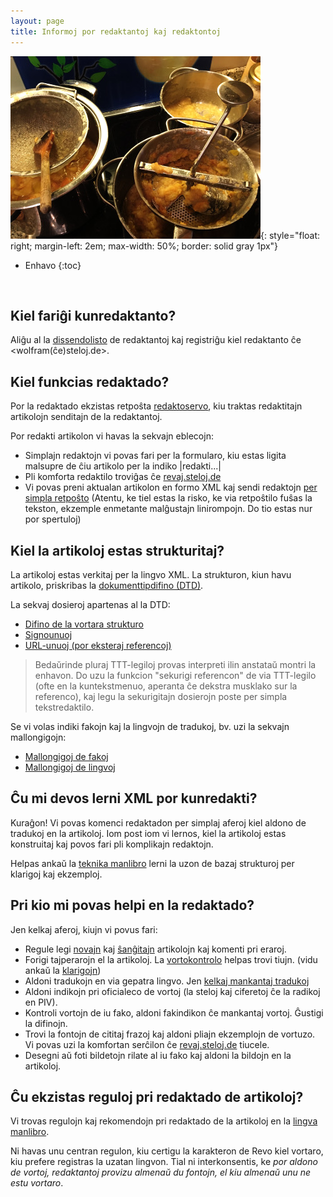 ```yaml
---
layout: page
title: Informoj por redaktantoj kaj redaktontoj
---
```


![potoj](../assets/img/potoj.jpg){: style="float: right; margin-left: 2em; max-width: 50%; border: solid gray 1px"}

* Enhavo
{:toc}

<br clear="all"/>

## Kiel fariĝi kunredaktanto?

Aliĝu al la [dissendolisto](revolist) de redaktantoj
kaj registriĝu kiel redaktanto ĉe &lt;wolfram(ĉe)steloj.de&gt;.


## Kiel funkcias redaktado?

Por la redaktado ekzistas retpoŝta 
[redaktoservo](revoserv.html), kiu
traktas redaktitajn artikolojn senditajn de la
redaktantoj.


Por redakti artikolon vi havas la sekvajn eblecojn:

- Simplajn redaktojn vi povas fari per la formularo, kiu estas
  ligita malsupre de ĉiu artikolo per la indiko |redakti...|
- Pli komforta redaktilo troviĝas ĉe <a href="https://revaj.steloj.de/">revaj.steloj.de</a>
- Vi povas preni aktualan artikolon en formo XML kaj sendi redaktojn [per simpla retpoŝto](revoserv)
  (Atentu, ke tiel estas la risko, ke via retpoŝtilo fuŝas la tekston, ekzemple enmetante malĝustajn linirompojn.
  Do tio estas nur por spertuloj)

## Kiel la artikoloj estas strukturitaj?

 La artikoloj estas verkitaj per la lingvo XML.
 La strukturon, kiun havu artikolo, priskribas
 la <a href="http://retavortaro.de/revo/dok/dtd.html">dokumenttipdifino (DTD)</a>.

La sekvaj dosieroj apartenas al la DTD:

- <a href="http://retavortaro.de/revo/dtd/vokoxml.dtd">Difino de la vortara strukturo</a>
- <a href="http://retavortaro.de/revo/dtd/vokosgn.dtd">Signounuoj</a>
- <a href="http://retavortaro.de/revo/dtd/vokourl.dtd">URL-unuoj (por eksteraj referencoj)</a>


<blockquote>
Bedaŭrinde pluraj TTT-legiloj provas interpreti ilin
anstataŭ montri la enhavon. Do uzu la funkcion
"sekurigi referencon" de via TTT-legilo (ofte en la kuntekstmenuo,
aperanta ĉe dekstra musklako sur la referenco), kaj
legu la sekurigitajn dosierojn poste per simpla tekstredaktilo.
</blockquote>

Se vi volas indiki fakojn kaj la lingvojn de tradukoj, bv.
uzi la sekvajn mallongigojn:


- <a href="http://retavortaro.de/revo/dok/fakoj.html">Mallongigoj de fakoj</a>
- <a href="http://retavortaro.de/revo/dok/lingvoj.html">Mallongigoj de lingvoj</a>


## Ĉu mi devos lerni XML por kunredakti?

Kuraĝon! Vi povas komenci redaktadon per simplaj
aferoj kiel aldono de tradukoj en la artikoloj. Iom
post iom vi lernos, kiel la artikoloj estas konstruitaj
kaj povos fari pli komplikajn redaktojn.

Helpas ankaŭ la [teknika manlibro](manlibro)
lerni la uzon de bazaj strukturoj per klarigoj kaj
ekzemploj.

## Pri kio mi povas helpi en la redaktado?

Jen kelkaj aferoj, kiujn vi povus fari:

- Regule legi <a href="http://www.reta-vortaro.de/revo/inx/novaj.html">novajn</a>
  kaj <a href="http://www.reta-vortaro.de/revo/inx/shanghoj.html">ŝanĝitajn</a> artikolojn kaj
  komenti pri eraroj.
- Forigi tajperarojn el la artikoloj. La
  <a href="http://h1838790.stratoserver.net/revokontrolo/">vortokontrolo</a> helpas trovi tiujn.
  (vidu ankaŭ la <a href="http://h1838790.stratoserver.net/revokontrolo/klarigoj.html">klarigojn</a>)
- Aldoni tradukojn en via gepatra lingvo. Jen
  <a href="http://www.reta-vortaro.de/revo/">kelkaj mankantaj tradukoj</a>
- Aldoni indikojn pri oficialeco de vortoj 
  (la steloj kaj ciferetoj ĉe la radikoj en PIV).
- Kontroli vortojn de iu fako, aldoni fakindikon ĉe
  mankantaj vortoj. Ĝustigi la difinojn.
- Trovi la fontojn de cititaj frazoj kaj aldoni pliajn ekzemplojn de vortuzo.
  Vi povas uzi la komfortan serĉilon ĉe <a href="https://revaj.steloj.de/">revaj.steloj.de</a> tiucele.
- Desegni aŭ foti bildetojn rilate al iu fako
  kaj aldoni la bildojn en la artikoloj.


## Ĉu ekzistas reguloj pri redaktado de artikoloj?

Vi trovas regulojn kaj rekomendojn pri redaktado de la
artikoloj en la [lingva manlibro](lingva_manlibro).

Ni havas unu centran regulon, kiu certigu la karakteron de Revo kiel vortaro, kiu prefere registras la uzatan lingvon.
Tial ni interkonsentis, ke *por aldono de vortoj, redaktantoj provizu almenaŭ du fontojn, el kiu almenaŭ unu ne estu vortaro*.



